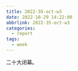 ```yaml
---
title: 2022-35-oct-w3
date: 2022-10-29 14:22:00
abbrlink: 2022-35-oct-w3
categories:
  - report
tags:
  - week
---
```


二十大闭幕。
